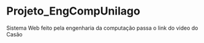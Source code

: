 # Projeto_EngCompUnilago
Sistema Web feito pela engenharia da computação 
passa o link do video do Casão
